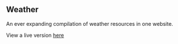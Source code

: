 ## Weather

An ever expanding compilation of weather resources in one website.

View a live version [here](http://weather.clementallen.com)
